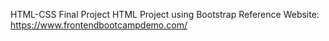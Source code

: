HTML-CSS Final Project
HTML Project using Bootstrap
Reference Website:
https://www.frontendbootcampdemo.com/